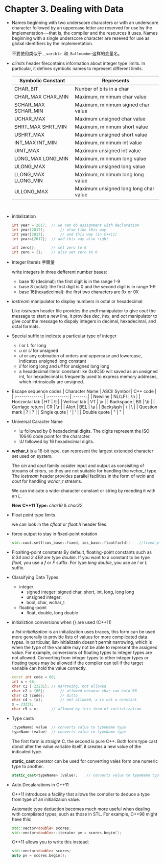 # Chapter 3. Dealing with Data

- Names beginning with two underscore characters or with an underscore character followed by an uppercase letter are reserved for use by the implementation---that is, the compiler and the resources it uses. Names beginning with a single underscore character are reseved for use as global identifiers by the implementation.

  不要使用类似于```__varible ```和```_Ballnumber```这样的变量名。 


- *climits* header filecontains information about integer type limits. In particular, it defines symbolic names to represent different limits.

  | Symbolic Constant      | Represents                            |
  | ---------------------- | ------------------------------------- |
  | CHAR_BIT               | Nunber of bits in a char              |
  | CHAR_MAX   CHAR_MIN    | Maximum, minimum char value           |
  | SCHAR_MAX    SCHAR_MIN | Maximum, minimum signed char value    |
  | UCHAR_MAX              | Maximum unsigned char value           |
  | SHRT_MAX    SHRT_MIN   | Maximum, minimum short  value         |
  | USHRT_MAX              | Maximum unsigned short value          |
  | INT_MAX   INT_MIN      | Maximum, minimum int value            |
  | UINT_MAX               | Maximum unsigned int value            |
  | LONG_MAX   LONG_MIN    | Maximum, minimum long value           |
  | ULONG_MAX              | Maximum unsigned long value           |
  | LLONG_MAX   LLONG_MIN  | Maximum, minimum long long value      |
  | ULLONG_MAX             | Maximum unsigned long long char value |
  ​

- initialization 

  ```C++
  int year = 2017;	// we can do assignment with declaration 
  int year(2017);		// also like this way
  int year{2017};		// and this way (in C++11)
  int year={2017};	// and this way also right

  int zero{};		// set zero to 0
  int zero = {};	// also set zero to 0
  ```

- integer literals 字面量

  write integers in three defferent number bases:

  - base 10 (decimal): the first digit is in the range 1-9
  - base 8 (octal): the first digit is 0 and the second digit is in range 1-9
  - base 16(hexadecimal): the first two characters are 0x or 0X

- *iostream* manipulator to display numbers in octal or hexadecimal

  Like *iostream* header file provides the *endl* manipulator to give *cout* the message to start a new line, it provides *dec*, *hex*, and *oct* manipulator to give *cout* the message to dispaly integers in decimal, hexadecimal, and octal formats.

- Special suffix to indicate a particular type of integer 
  - *l* or *L* for long
  - *u* or *U* for unsigned
  - *ul* or any cobination of orders and uppercase and lowercase, indicates unsigned long constant
  - *ll* for long long and *ull* for unsigned long long
  - a hexadecimal literal constant like 0x4C50 will saved as an unsigned int, for hexadecimal is frequently used to express memory addreses, which intrinsically are unsigned.

- Escape sequence codes
  | Character Name  | ASCII Symbol | C++ code |
  | :-------------: | :----------: | :------: |
  |     Newline     |    NL(LF)    |    \n    |
  | Horizontal tab  |      HT      |    \t    |
  |  Vertical tab   |      VT      |    \v    |
  |    Backspace    |      BS      |    \b    |
  | Carriage return |      CR      |    \r    |
  |      Alert      |     BEL      |    \a    |
  |    Backslash    |      \       |    \\    |
  |  Question mark  |      ?       |    \?    |
  |  Single quote   |      '       |    \'    |
  |  Double quote   |      "       |    \"    |

- Universal Caracter  Name

  - *\u* followed by 8 hexadecimal digits. The digits represent the ISO 10646 code point for the character.
  - *\U* followed by 16 hexadecimal digits.

- **wchar_t** is a 16-bit type, can represent the largest extended character set used on system.

  The *cin* and *cout* family cosider input and output as consisiting of streams of *chars*, so they are not suitable for handling the *wchar_t* type. The *iostream* header provides parallel facilities in the form of *wcin* and *cout* for handling *wchar_t* streams.

  We can indicate a wide-character constant or string by receding it with an *L*.

  **New C++11 Type:** *char16* & *char32* 

- Float point type limits 

  we can look in the *cfloat*  or *float.h* header files.

- force output to stay in fixed-point notation

  ```C++
  std::cout.setf(ios_base::fixed, ios_base::floatfield);	//fixed-point
  ```

- Floalting-point constants
  By default, floating-point constants such as *8.34* and *2.4E8* are type *double*. If you want to a constant to be type *float*, you use a *f* or *F* suffix. For type *long double*, you use an *l* or *L* suffix.

- Classifying Data Types

  - integer
    - signed integer: signed char, short, int, long, long long
    - unsigned integer:
    - bool, char, wchar_t
  - floating-point
    - float, double, long double

- initializtion conversions when {} are used (C++11)

  a *list-initialization* is an initialization uses braces, this form can be used more generally to provide lists of values for more complicated data types. In particular, list-initializatin doesn't permit narrowing, which is when the type of the variable may not be able to represent the assigned value. For example, conversions of floating types to integer types are not allowed. Converting from integer types to other integer types or floating types may be allowed if the compiler can tell if the target variable can hold the value correctly.

  ```C++
  const int code = 66;
  int x = 66;
  char c1 { 23231};	// narrowing, not allowed
  char c2 = {66};		// allowed because char can hold 66
  char c3 {code};		// ditto
  char c4 = {x};		// not allowed, x is not a constant
  x = 23231;
  char c5 = x;		// allowed by this form of initialization
  ```

- Type casts

  ```C++
  (typeName) value 	// converts value to typeName type
  typeName (value)	// converts value to typeName type 
  ```

  The first form is straight C. the second is pure C++. Both form type cast donot alter the  value variable itself, it creates a new value of the indicated type.

  **static_cast<typeName>** operator can be used for converting vales form one numeric type to another.

  ```C++
  static_cast<typeName> (value);	// converts value to typeName type 
  ```

- Auto Decalarations in C++11

  C++11 introduces a facility that allows the compiler to deduce a type from type of an initializaion value.

  Automatic type deduction becomes much more useful when dealing with compliated types, such as those in STL. For example, C++98 might have this:

  ```C++
  std::vector<double> scores;
  std::vector<double>::iterator pv = scores.begin();
  ```

  C++11 allows you to write this instead:

  ```C++
  std::vector<double> scores;
  auto pv = scores.begin();
  ```

  ​

  ​